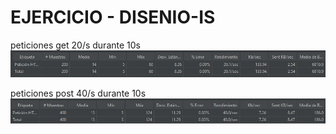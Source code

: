 # EJERCICIO - DISENIO-IS
 
peticiones get 20/s durante 10s
![gets](result_jmeter_get.JPG)

peticiones post 40/s durante 10s
![posts](result_jmeter_post.JPG)
